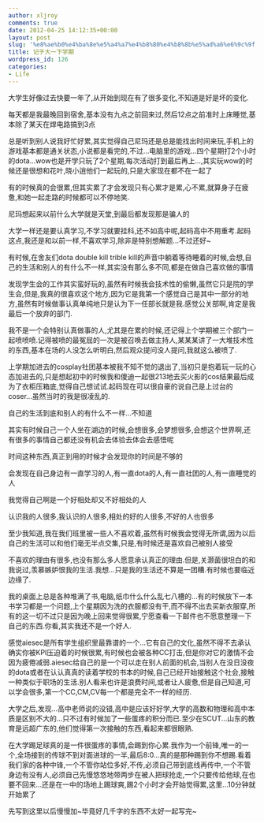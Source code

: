```yaml
---
author: xljroy
comments: true
date: 2012-04-25 14:12:35+00:00
layout: post
slug: '%e8%ae%b0%e4%ba%8e%e5%a4%a7%e4%b8%80%e4%b8%8b%e5%ad%a6%e6%9c%9f'
title: 记于大一下学期
wordpress_id: 126
categories:
- Life
---
```


大学生好像过去快要一年了,从开始到现在有了很多变化,不知道是好是坏的变化.

每天都是我最晚回到宿舍,基本没有九点之前回来过,然后12点之前准时上床睡觉,基本除了某天在焊电路搞到3点

总是听到别人说我好忙好累,其实觉得自己尼玛还是总是能找出时间来玩,手机上的游戏基本都是通关状态,小说都是看完的,不过...电脑里的游戏...四个星期打2个小时的dota...wow也是开学只玩了2个星期,每次活动打到最后再上...,其实玩wow的时候还是很想和花叶,晓小逍他们一起玩的,只是大家现在都不在一起了

有的时候真的会很累,但其实累了才会发现只有心累才是累,心不累,就算身子在疲惫,和她一起走路的时候都可以不停地笑.

尼玛想起来以前什么大学就是天堂,到最后都发现那是骗人的

大学一样还是要认真学习,不学习就要挂科,还不如高中呢,起码高中不用重考.起码这点,我还是和以前一样,不喜欢学习,除非是特别想解题...不过还好~

有时候,在舍友们dota double kill trible kill的声音中躺着等待睡着的时候,会想,自己的生活和别人的有什么不一样,其实没有那么多不同,都是在做自己喜欢做的事情

发现学生会的工作其实蛮好玩的,虽然有时候我会技术性的偷懒,虽然它只是院的学生会,但是,我真的很喜欢这个地方,因为它是我第一个感觉自己是其中一部分的地方,虽然有时候做事认真单纯地只是认为下一任部长就是我.感觉公关部啊,肯定是我最后一个放弃的部门.

我不是一个会特别认真做事的人,尤其是在累的时候,还记得上个学期被三个部门一起喷喷喷.记得被喷的最冤屈的一次是被召唤去做主持人,某某某讲了一大堆技术性的东西,基本在场的人没怎么听明白,然后观众提问没人提问,我就这么被喷了.

上学期加进去的cosplay社团基本被我不知不觉的退出了,当初只是抱着玩一玩的心态加进去的,只是想起初中的时候我和傻迪一起很213地去买火影的cos结果最后成为了衣柜压箱底,觉得自己想试试.起码现在可以很自豪的说自己是上过台的coser...虽然当时的我是很凌乱的.

自己的生活到底和别人的有什么不一样...不知道

其实有时候自己一个人坐在湖边的时候,会想很多,会梦想很多,会想这个世界啊,还有很多的事情自己都还没有机会去体验去体会去感悟呢

时间这种东西,真正到用的时候才会发现你的时间是不够的

会发现在自己身边有一直学习的人,有一直dota的人,有一直社团的人,有一直睡觉的人

我觉得自己啊是一个好相处却又不好相处的人

认识我的人很多,我认识的人很多,相处的好的人很多,不好的人也很多

至少我知道,我在我们班里被一些人不喜欢着,虽然有时候我会觉得无所谓,因为以后自己的生活可以和他们毫无半点交集,只是,有时候还是喜欢自己被别人接受

不喜欢的理由有很多,也没有那么多人愿意承认真正的理由.但是,关灏菌很坦白的和我说过,羡慕嫉妒恨我的生活.我想...只是我的生活还不算是一团糟.有时候也要临近边缘了.

我的桌面上总是各种堆满了书,电脑,纸巾什么什么乱七八槽的...有的时候放下一本书学习都是一个问题,上个星期因为洗的衣服都没有干,而不得不出去买新衣服穿,所有的这一切不过只是因为晚上回来觉得很累,宁愿查看一下邮件也不愿意整理一下自己的东西.你看,其实我还不是一个好人.

感觉aiesec是所有学生组织里最靠谱的一个...它有自己的文化,虽然不得不去承认确实你被KPI压迫着的时候很累,有时候也会被各种CC打击,但是你对它的激情不会因为疲倦减弱.aiesec给自己的是一个可以走在别人前面的机会,当别人在没日没夜的dota或者在认认真真的读着学校的书本的时候,自己已经开始接触这个社会,接触一种类似于职场的生活.别人看来也许是浪费时间,或者让人疲惫,但是自己知道,可以学会很多,第一个CC,CM,CV每一个都是完全不一样的经历.

大学之后,发现...高中老师说的没错,高中是应该好好学,大学的高数和物理和高中本质是区别不大的...只不过有时候加了一些蛋疼的积分而已.至少在SCUT...山东的教育是远超广东的,他们觉得第一次接触的东西,看起来都很眼熟.

在大学踢足球真的是一件很蛋疼的事情,会踢到你心累.我作为一个前锋,唯一的一个,全场接到的传球不到对面进球的一半,最后8:0...真的是那种踢到你不想踢.看着我们家的各种中锋,一个不管你站位多好,不传,必须自己带到底线再传中,一个不管身边有没有人,必须自己先慢悠悠地带两步在被人把球抢走,一个只要传给他球,在也要不回来...还是在一中的场地上踢球爽,踢2个小时才会开始觉得累,这里...10分钟就开始累了





先写到这里以后慢慢加~毕竟好几千字的东西不太好一起写完~
